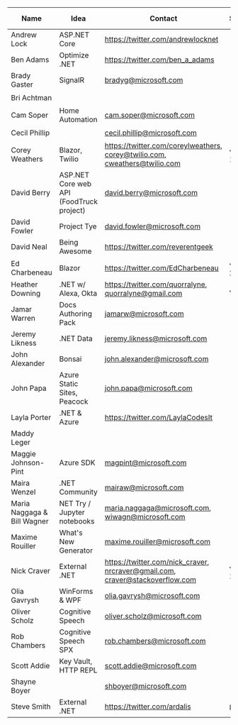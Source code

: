 | Name | Idea | Contact | Schedule | 🔵 badge |
|--|--|--|--|--|
| Andrew Lock | ASP.NET Core | https://twitter.com/andrewlocknet  |  | ❌ |
| Ben Adams | Optimize .NET | https://twitter.com/ben_a_adams  |  | ❌ |
| Brady Gaster | SignalR | bradyg@microsoft.com |  | ✔️ |
| Bri Achtman |  |  |  | ✔️ |
| Cam Soper | Home Automation | cam.soper@microsoft.com  |  | ✔️ |
| Cecil Phillip |  | cecil.phillip@microsoft.com |  | ✔️ |
| Corey Weathers | Blazor, Twilio | https://twitter.com/coreylweathers, corey@twilio.com, cweathers@twilio.com | June 18<sup>th</sup> | ❌ |
| David Berry | ASP.NET Core web API (FoodTruck project) | david.berry@microsoft.com |  | ✔️ |
| David Fowler | Project Tye | david.fowler@microsoft.com |  | ✔️ |
| David Neal | Being Awesome | https://twitter.com/reverentgeek  |  | ❌ |
| Ed Charbeneau | Blazor | https://twitter.com/EdCharbeneau | June 25<sup>th</sup>  | ❌ |
| Heather Downing | .NET w/ Alexa, Okta   | https://twitter.com/quorralyne, quorralyne@gmail.com | June 4<sup>th</sup> | ❌ |
| Jamar Warren | Docs Authoring Pack | jamarw@microsoft.com |  | ✔️ |
| Jeremy Likness | .NET Data | jeremy.likness@microsoft.com  |  | ✔️ |
| John Alexander | Bonsai | john.alexander@microsoft.com |  | ✔️ |
| John Papa | Azure Static Sites, Peacock | john.papa@microsoft.com |  | ✔️ |
| Layla Porter | .NET & Azure | https://twitter.com/LaylaCodesIt  |  | ❌ |
| Maddy Leger |  |  |  | ✔️ |
| Maggie Johnson-Pint | Azure SDK | magpint@microsoft.com  |  | ✔️ |
| Maira Wenzel | .NET Community | mairaw@microsoft.com  |  | ✔️ |
| Maria Naggaga & Bill Wagner | NET Try / Jupyter notebooks | maria.naggaga@microsoft.com, wiwagn@microsoft.com |  | ✔️ |
| Maxime Rouiller | What's New Generator | maxime.rouiller@microsoft.com |  | ✔️ |
| Nick Craver | External .NET | https://twitter.com/nick_craver, nrcraver@gmail.com, craver@stackoverflow.com | June 11<sup>th</sup> | ❌ |
| Olia Gavrysh | WinForms & WPF | olia.gavrysh@microsoft.com |  | ✔️ |
| Oliver Scholz | Cognitive Speech | oliver.scholz@microsoft.com |  | ✔️ |
| Rob Chambers | Cognitive Speech SPX | rob.chambers@microsoft.com |  | ✔️ |
| Scott Addie | Key Vault, HTTP REPL | scott.addie@microsoft.com  |  | ✔️ |
| Shayne Boyer |  | shboyer@microsoft.com |  | ✔️ |
| Steve Smith | External .NET | https://twitter.com/ardalis | May 28<sup>th</sup> | ❌ |
